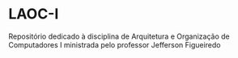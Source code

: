 # LAOC-I
Repositório dedicado à disciplina de Arquitetura e Organização de Computadores I ministrada pelo professor Jefferson Figueiredo
